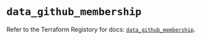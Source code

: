 # `data_github_membership`

Refer to the Terraform Registory for docs: [`data_github_membership`](https://registry.terraform.io/providers/integrations/github/5.40.0/docs/data-sources/membership).
